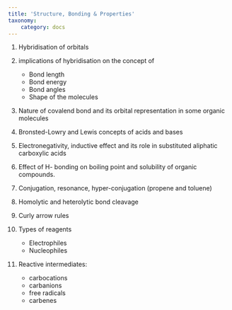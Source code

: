 ```yaml
---
title: 'Structure, Bonding & Properties'
taxonomy:
    category: docs
---
```


1. Hybridisation of orbitals

2. implications of hybridisation on the concept of
    * Bond length
    * Bond energy
    * Bond angles
    * Shape of the molecules

3. Nature of covalend bond and its orbital representation in some organic molecules

4. Bronsted-Lowry and Lewis concepts of acids and bases

5. Electronegativity, inductive effect and its role in substituted aliphatic carboxylic acids

6. Effect of H- bonding on boiling point and solubility of organic compounds.

7. Conjugation, resonance, hyper-conjugation (propene and toluene) 

8. Homolytic and heterolytic bond cleavage

9. Curly arrow rules

10. Types of reagents
    * Electrophiles
    * Nucleophiles
    
11. Reactive intermediates: 
    * carbocations
    * carbanions
    * free radicals
    * carbenes